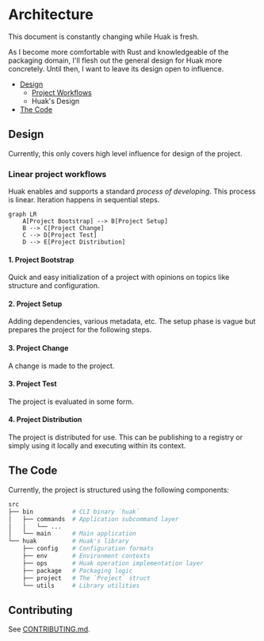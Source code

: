 # Architecture

This document is constantly changing while Huak is fresh.

As I become more comfortable with Rust and knowledgeable of the packaging domain, I'll flesh out the general design for Huak more concretely. Until then, I want to leave its design open to influence.

- [Design](#design)
  - [Project Workflows](#linear-project-workflows)
  - Huak's Design
- [The Code](#the-code)

## Design

Currently, this only covers high level influence for design of the project.

### Linear project workflows

Huak enables and supports a standard *process of developing*. This process is linear. Iteration happens in sequential steps.

```mermaid
graph LR
    A[Project Bootstrap] --> B[Project Setup]
    B --> C[Project Change]
    C --> D[Project Test]
    D --> E[Project Distribution]
```

#### 1. Project Bootstrap

Quick and easy initialization of a project with opinions on topics like structure and configuration.

#### 2. Project Setup

Adding dependencies, various metadata, etc. The setup phase is vague but prepares the project for the following steps.

#### 3. Project Change

A change is made to the project.

#### 3. Project Test

The project is evaluated in some form.

#### 4. Project Distribution

The project is distributed for use. This can be publishing to a registry or simply using it locally and executing within its context.

## The Code

Currently, the project is structured using the following components:

```bash
src
├── bin           # CLI binary `huak`
│   ├── commands  # Application subcommand layer
│   │   └── ...
│   └── main      # Main application
└── huak          # Huak's library
    ├── config    # Configuration formats
    ├── env       # Environment contexts
    ├── ops       # Huak operation implementation layer
    ├── package   # Packaging logic
    ├── project   # The `Project` struct
    └── utils     # Library utilities
```

## Contributing

See [CONTRIBUTING.md](/docs/CONTRIBUTING.md).
